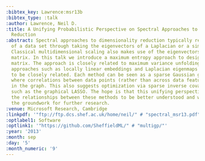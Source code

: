```yaml
---
:bibtex_key: Lawrence:msr13b
:bibtex_type: :talk
:author: Lawrence, Neil D.
:title: A Unifying Probabilistic Perspective on Spectral Approaches to Dimensionality
  Reduction
:abstract: Spectral approaches to dimensionality reduction typically reduce the dimensionality
  of a data set through taking the eigenvectors of a Laplacian or a similarity matrix.
  Classical multidimensional scaling also makes use of the eigenvectors of a similarity
  matrix. In this talk we introduce a maximum entropy approach to designing this similarity
  matrix. The approach is closely related to maximum variance unfolding. Other spectral
  approaches such as locally linear embeddings and Laplacian eigenmaps also turn out
  to be closely related. Each method can be seen as a sparse Gaussian graphical model
  where correlations between data points (rather than across data features) are specified
  in the graph. This also suggests optimization via sparse inverse covariance techniques
  such as the graphical LASSO. The hope is that this unifying perspective will allow
  the relationships between these methods to be better understood and will also provide
  the groundwork for further research.
:venue: Microsoft Research, Cambridge
:linkpdf: '"ftp://ftp.dcs.shef.ac.uk/home/neil/" # "spectral_msr13.pdf"'
:optlabel1: Software
:optlink1: '"https://github.com/SheffieldML/" # "multigp/"'
:year: '2013'
:month: sep
:day: '5'
:month_numeric: '9'
---
```

